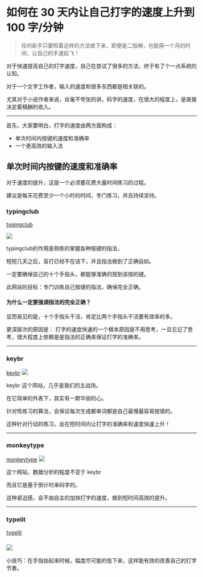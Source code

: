 # 如何在 30 天内让自己打字的速度上升到 100 字/分钟

> 任何新手只要照着这样的方法做下来，即便是二指禅，也能用一个月的时间，让自己的手速起飞！



对于快速提高自己的打字速度，自己在尝试了很多的方法，终于有了个一点系统的认知。

对于一个文字工作者，输入的速度和很多东西都是相关联的。

尤其对于小说作者来说，丝毫不夸张的讲，码字的速度，在很大的程度上，是直接决定着稿酬的收入。



***



首先，大家要明白，打字的速度由两方面构成：

- 单次时间内按键的速度和准确率
- 一个更高效的输入法



## 单次时间内按键的速度和准确率

对于速度的提升，这是一个必须要花费大量时间练习的过程。

建议是每天花费至少一个小时的时间，专门练习，并且持续坚持。


###  typingclub

[typingclub](https://www.typingclub.com/)

![](https://s3.bmp.ovh/imgs/2021/09/0bccacaa525246f7.png)

typingclub的作用是熟练的掌握各种按键的指法，

短短几天之后，盲打已经不在话下，并且指法做到了正确自如。

一定要确保自己的十个手指头，都能够准确的按到该按的键。

此网站的目标：专门训练自己按键的指法，确保完全正确。

#### 为什么一定要强调指法的完全正确？

显而易见的是，十个手指头干活，肯定比两个手指头干活要有效率的多。

更深层次的原因是：
打字的速度快速的一个根本原因是不用思考，一旦忘记了思考，很大程度上依赖是是指法的正确来保证打字的准确率。
***

### keybr

[keybr](https://www.zhihu.com/search?type=content&q=%E6%89%93%E5%AD%97%E9%80%9F%E5%BA%A6)
![](https://s3.bmp.ovh/imgs/2021/09/8c862c9a800f15fc.png)

keybr 这个网站，几乎是我们的主战场。

在它简单的外表下，其实有一颗华丽的心。

针对性练习的算法，会保证每次生成都单词都是自己最慢最容易按错的。

这种针对行动的练习，会在短时间内让打字的准确率和速度快速上升！

***
### monkeytype

[monkeytype](https://monkeytype.com/)
![](https://s3.bmp.ovh/imgs/2021/09/6c2317d6aa4f8d26.png)

这个网站，数据分析的程度不亚于 keybr 

而且它是基于倒计时来码字的。

这种紧迫感，会不由自主的加快打字的速度，做到短时间高效的提升。

***
### typelit

[typelit](https://www.typelit.io)
### ![](https://s3.bmp.ovh/imgs/2021/09/6a9407779de46d52.jpg)

小技巧：在手指抬起来时候，幅度尽可能的低下来，这样能有效的改善自己的打字节奏。